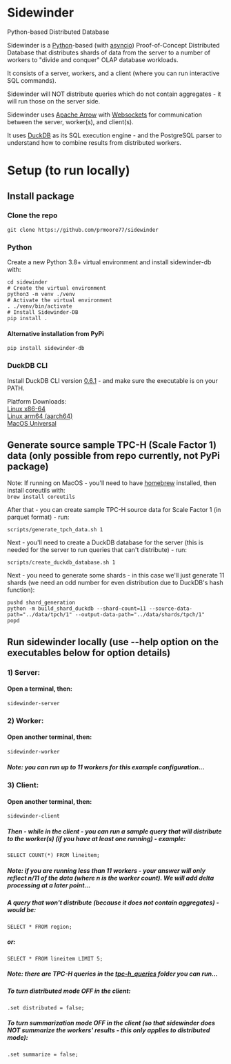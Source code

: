 # Sidewinder
Python-based Distributed Database

Sidewinder is a [Python](https://python.org)-based (with [asyncio](https://docs.python.org/3/library/asyncio.html)) Proof-of-Concept Distributed Database that distributes shards of data from the server to a number of workers to "divide and conquer" OLAP database workloads.

It consists of a server, workers, and a client (where you can run interactive SQL commands).

Sidewinder will NOT distribute queries which do not contain aggregates - it will run those on the server side. 

Sidewinder uses [Apache Arrow](https://arrow.apache.org) with [Websockets](https://websockets.readthedocs.io/en/stable/) for communication between the server, worker(s), and client(s).  

It uses [DuckDB](https://duckdb.org) as its SQL execution engine - and the PostgreSQL parser to understand how to combine results from distributed workers.

# Setup (to run locally)

## Install package

### Clone the repo
```shell
git clone https://github.com/prmoore77/sidewinder
```

### Python
Create a new Python 3.8+ virtual environment and install sidewinder-db with:
```shell
cd sidewinder
# Create the virtual environment
python3 -m venv ./venv
# Activate the virtual environment
. ./venv/bin/activate
# Install Sidewinder-DB
pip install .
```

#### Alternative installation from PyPi
```shell
pip install sidewinder-db
```

### DuckDB CLI
Install DuckDB CLI version [0.6.1](https://github.com/duckdb/duckdb/releases/tag/v0.6.1) - and make sure the executable is on your PATH.

Platform Downloads:   
[Linux x86-64](https://github.com/duckdb/duckdb/releases/download/v0.6.1/duckdb_cli-linux-amd64.zip)   
[Linux arm64 (aarch64)](https://github.com/duckdb/duckdb/releases/download/v0.6.1/duckdb_cli-linux-aarch64.zip)   
[MacOS Universal](https://github.com/duckdb/duckdb/releases/download/v0.6.1/duckdb_cli-osx-universal.zip)   

## Generate source sample TPC-H (Scale Factor 1) data (only possible from repo currently, not PyPi package)
Note: If running on MacOS - you'll need to have [homebrew](https://brew.sh) installed, then install coreutils with:  
```brew install coreutils```

After that - you can create sample TPC-H source data for Scale Factor 1 (in parquet format) - run:
```
scripts/generate_tpch_data.sh 1
```

Next - you'll need to create a DuckDB database for the server (this is needed for the server to run queries that can't distribute) - run:
```
scripts/create_duckdb_database.sh 1
```

Next - you need to generate some shards - in this case we'll just generate 11 shards (we need an odd number for even distribution due to DuckDB's hash function):
```
pushd shard_generation
python -m build_shard_duckdb --shard-count=11 --source-data-path="../data/tpch/1" --output-data-path="../data/shards/tpch/1"
popd
```

## Run sidewinder locally (use --help option on the executables below for option details)
### 1) Server:
#### Open a terminal, then:
```sidewinder-server```

### 2) Worker:
#### Open another terminal, then:
```sidewinder-worker```
##### Note: you can run up to 11 workers for this example configuration... 

### 3) Client:
#### Open another terminal, then:
```sidewinder-client```

##### Then - while in the client - you can run a sample query that will distribute to the worker(s) (if you have at least one running) - example:
```SELECT COUNT(*) FROM lineitem;```
##### Note: if you are running less than 11 workers - your answer will only reflect n/11 of the data (where n is the worker count).  We will add delta processing at a later point...

##### A query that won't distribute (because it does not contain aggregates) - would be:
```SELECT * FROM region;```
##### or:
```SELECT * FROM lineitem LIMIT 5;```

##### Note: there are TPC-H queries in the [tpc-h_queries](tpc-h_queries) folder you can run...

##### To turn distributed mode OFF in the client:
```.set distributed = false;```

##### To turn summarization mode OFF in the client (so that sidewinder does NOT summarize the workers' results - this only applies to distributed mode):
```.set summarize = false;```
